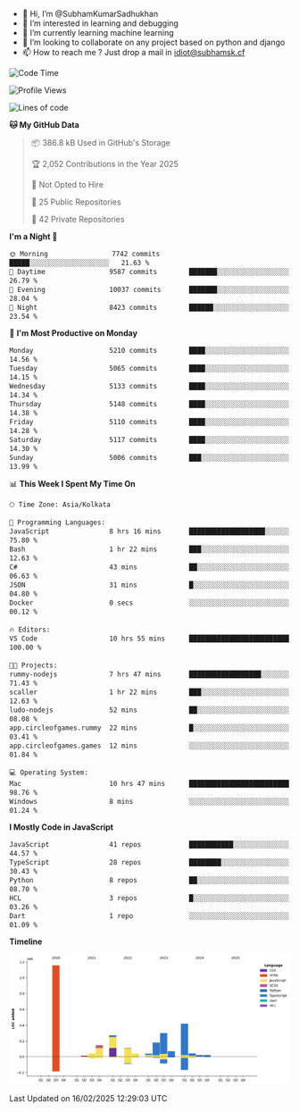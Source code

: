 - 👋 Hi, I’m @SubhamKumarSadhukhan
- 👀 I’m interested in learning and debugging
- 🌱 I’m currently learning machine learning
- 💞️ I’m looking to collaborate on any project based on python and django
- 📫 How to reach me ?
      Just drop a mail in idiot@subhamsk.cf

<!---
SubhamKumarSadhukhan/SubhamKumarSadhukhan is a ✨ special ✨ repository because its `README.md` (this file) appears on your GitHub profile.
You can click the Preview link to take a look at your changes.
--->


<!--START_SECTION:waka-->
![Code Time](http://img.shields.io/badge/Code%20Time-2%2C752%20hrs%2017%20mins-blue)

![Profile Views](http://img.shields.io/badge/Profile%20Views-0-blue)

![Lines of code](https://img.shields.io/badge/From%20Hello%20World%20I%27ve%20Written-2.8%20million%20lines%20of%20code-blue)

**🐱 My GitHub Data** 

> 📦 386.8 kB Used in GitHub's Storage 
 > 
> 🏆 2,052 Contributions in the Year 2025
 > 
> 🚫 Not Opted to Hire
 > 
> 📜 25 Public Repositories 
 > 
> 🔑 42 Private Repositories 
 > 
**I'm a Night 🦉** 

```text
🌞 Morning                7742 commits        █████░░░░░░░░░░░░░░░░░░░░   21.63 % 
🌆 Daytime                9587 commits        ███████░░░░░░░░░░░░░░░░░░   26.79 % 
🌃 Evening                10037 commits       ███████░░░░░░░░░░░░░░░░░░   28.04 % 
🌙 Night                  8423 commits        ██████░░░░░░░░░░░░░░░░░░░   23.54 % 
```
📅 **I'm Most Productive on Monday** 

```text
Monday                   5210 commits        ████░░░░░░░░░░░░░░░░░░░░░   14.56 % 
Tuesday                  5065 commits        ████░░░░░░░░░░░░░░░░░░░░░   14.15 % 
Wednesday                5133 commits        ████░░░░░░░░░░░░░░░░░░░░░   14.34 % 
Thursday                 5148 commits        ████░░░░░░░░░░░░░░░░░░░░░   14.38 % 
Friday                   5110 commits        ████░░░░░░░░░░░░░░░░░░░░░   14.28 % 
Saturday                 5117 commits        ████░░░░░░░░░░░░░░░░░░░░░   14.30 % 
Sunday                   5006 commits        ███░░░░░░░░░░░░░░░░░░░░░░   13.99 % 
```


📊 **This Week I Spent My Time On** 

```text
🕑︎ Time Zone: Asia/Kolkata

💬 Programming Languages: 
JavaScript               8 hrs 16 mins       ███████████████████░░░░░░   75.80 % 
Bash                     1 hr 22 mins        ███░░░░░░░░░░░░░░░░░░░░░░   12.63 % 
C#                       43 mins             ██░░░░░░░░░░░░░░░░░░░░░░░   06.63 % 
JSON                     31 mins             █░░░░░░░░░░░░░░░░░░░░░░░░   04.80 % 
Docker                   0 secs              ░░░░░░░░░░░░░░░░░░░░░░░░░   00.12 % 

🔥 Editors: 
VS Code                  10 hrs 55 mins      █████████████████████████   100.00 % 

🐱‍💻 Projects: 
rummy-nodejs             7 hrs 47 mins       ██████████████████░░░░░░░   71.43 % 
scaller                  1 hr 22 mins        ███░░░░░░░░░░░░░░░░░░░░░░   12.63 % 
ludo-nodejs              52 mins             ██░░░░░░░░░░░░░░░░░░░░░░░   08.08 % 
app.circleofgames.rummy  22 mins             █░░░░░░░░░░░░░░░░░░░░░░░░   03.41 % 
app.circleofgames.games  12 mins             ░░░░░░░░░░░░░░░░░░░░░░░░░   01.84 % 

💻 Operating System: 
Mac                      10 hrs 47 mins      █████████████████████████   98.76 % 
Windows                  8 mins              ░░░░░░░░░░░░░░░░░░░░░░░░░   01.24 % 
```

**I Mostly Code in JavaScript** 

```text
JavaScript               41 repos            ███████████░░░░░░░░░░░░░░   44.57 % 
TypeScript               28 repos            ████████░░░░░░░░░░░░░░░░░   30.43 % 
Python                   8 repos             ██░░░░░░░░░░░░░░░░░░░░░░░   08.70 % 
HCL                      3 repos             █░░░░░░░░░░░░░░░░░░░░░░░░   03.26 % 
Dart                     1 repo              ░░░░░░░░░░░░░░░░░░░░░░░░░   01.09 % 
```



**Timeline**

![Lines of Code chart](https://raw.githubusercontent.com/SubhamKumarSadhukhan/SubhamKumarSadhukhan/main/assets/bar_graph.png)


 Last Updated on 16/02/2025 12:29:03 UTC
<!--END_SECTION:waka-->
